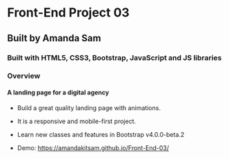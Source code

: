 # Front-End Project 03

## Built by Amanda Sam

### Built with HTML5, CSS3, Bootstrap, JavaScript and JS libraries

### Overview

#### A landing page for a digital agency

- Build a great quality landing page with animations.

- It is a responsive and mobile-first project.

- Learn new classes and features in Bootstrap v4.0.0-beta.2

- Demo: https://amandakitsam.github.io/Front-End-03/
